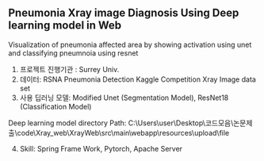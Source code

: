 ## Pneumonia Xray image Diagnosis Using Deep learning model in Web 
 Visualization of pneumonia affected area by showing activation using unet and classifying pneumnoia using resnet


1. 프로젝트 진행기관 : Surrey Univ.
2. 데이터: RSNA Pneumonia Detection Kaggle Competition Xray Image data set
3. 사용 딥러닝 모델: Modified Unet (Segmentation Model), ResNet18 (Classification Model)

Deep learning model directory Path: C:\Users\user\Desktop\코드모음\논문제출\code\Xray_web\XrayWeb\src\main\webapp\resources\upload\file

4. Skill: Spring Frame Work, Pytorch, Apache Server
